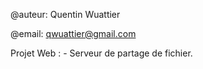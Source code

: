 @auteur:
Quentin Wuattier

@email:
qwuattier@gmail.com

Projet Web : 
    - Serveur de partage de fichier.